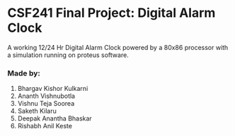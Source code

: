 # CSF241 Final Project: Digital Alarm Clock
A working 12/24 Hr Digital Alarm Clock powered by a 80x86 processor with a simulation running on proteus software.

### Made by:
1. Bhargav Kishor Kulkarni
2. Ananth Vishnubotla
3. Vishnu Teja Soorea
4. Saketh Kilaru
5. Deepak Anantha Bhaskar
6. Rishabh Anil Keste
